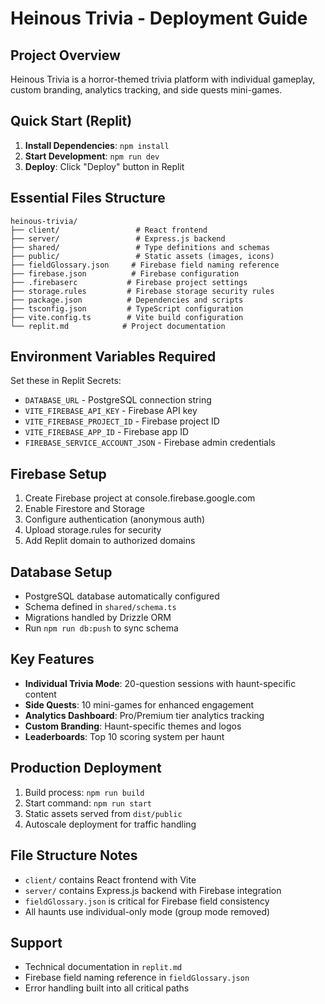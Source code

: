# Heinous Trivia - Deployment Guide

## Project Overview
Heinous Trivia is a horror-themed trivia platform with individual gameplay, custom branding, analytics tracking, and side quests mini-games.

## Quick Start (Replit)
1. **Install Dependencies**: `npm install`
2. **Start Development**: `npm run dev`
3. **Deploy**: Click "Deploy" button in Replit

## Essential Files Structure
```
heinous-trivia/
├── client/                 # React frontend
├── server/                 # Express.js backend
├── shared/                 # Type definitions and schemas
├── public/                 # Static assets (images, icons)
├── fieldGlossary.json     # Firebase field naming reference
├── firebase.json          # Firebase configuration
├── .firebaserc           # Firebase project settings
├── storage.rules         # Firebase storage security rules
├── package.json          # Dependencies and scripts
├── tsconfig.json         # TypeScript configuration
├── vite.config.ts        # Vite build configuration
└── replit.md            # Project documentation
```

## Environment Variables Required
Set these in Replit Secrets:
- `DATABASE_URL` - PostgreSQL connection string
- `VITE_FIREBASE_API_KEY` - Firebase API key
- `VITE_FIREBASE_PROJECT_ID` - Firebase project ID
- `VITE_FIREBASE_APP_ID` - Firebase app ID
- `FIREBASE_SERVICE_ACCOUNT_JSON` - Firebase admin credentials

## Firebase Setup
1. Create Firebase project at console.firebase.google.com
2. Enable Firestore and Storage
3. Configure authentication (anonymous auth)
4. Upload storage.rules for security
5. Add Replit domain to authorized domains

## Database Setup
- PostgreSQL database automatically configured
- Schema defined in `shared/schema.ts`
- Migrations handled by Drizzle ORM
- Run `npm run db:push` to sync schema

## Key Features
- **Individual Trivia Mode**: 20-question sessions with haunt-specific content
- **Side Quests**: 10 mini-games for enhanced engagement
- **Analytics Dashboard**: Pro/Premium tier analytics tracking
- **Custom Branding**: Haunt-specific themes and logos
- **Leaderboards**: Top 10 scoring system per haunt

## Production Deployment
1. Build process: `npm run build`
2. Start command: `npm run start`
3. Static assets served from `dist/public`
4. Autoscale deployment for traffic handling

## File Structure Notes
- `client/` contains React frontend with Vite
- `server/` contains Express.js backend with Firebase integration
- `fieldGlossary.json` is critical for Firebase field consistency
- All haunts use individual-only mode (group mode removed)

## Support
- Technical documentation in `replit.md`
- Firebase field naming reference in `fieldGlossary.json`
- Error handling built into all critical paths